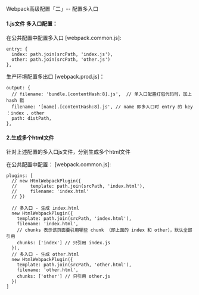 Webpack高级配置「二」-- 配置多入口

#### 1.js文件 多入口配置：
在公共配置中配置多入口
[webpack.common.js]:

```
entry: {
  index: path.join(srcPath, 'index.js'),
  other: path.join(srcPath, 'other.js')
},
```


生产环境配置多出口 
[webpack.prod.js]：

```
output: {
  // filename: 'bundle.[contentHash:8].js',  // 单入口配置打包代码时，加上 hash 戳
  filename: '[name].[contentHash:8].js', // name 即多入口时 entry 的 key ：index 、other
  path: distPath,
},
```

#### 2.生成多个html文件

针对上述配置的多入口js文件，分别生成多个html文件

在公共配置中配置：
[webpack.common.js]:

```
plugins: [
  // new HtmlWebpackPlugin({
  //     template: path.join(srcPath, 'index.html'),
  //     filename: 'index.html'
  // })

  // 多入口 - 生成 index.html
  new HtmlWebpackPlugin({
    template: path.join(srcPath, 'index.html'),
    filename: 'index.html',
    // chunks 表示该页面要引用哪些 chunk （即上面的 index 和 other），默认全部引用
    chunks: ['index'] // 只引用 index.js
  }),
  // 多入口 - 生成 other.html
  new HtmlWebpackPlugin({
    template: path.join(srcPath, 'other.html'),
    filename: 'other.html',
    chunks: ['other'] // 只引用 other.js
  })
]
```